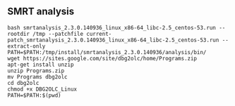 SMRT analysis
--

	bash smrtanalysis_2.3.0.140936_linux_x86-64_libc-2.5_centos-53.run --rootdir /tmp --patchfile current-patch_smrtanalysis_2.3.0.140936_linux_x86-64_libc-2.5_centos-53.run --extract-only
	PATH=$PATH:/tmp/install/smrtanalysis_2.3.0.140936/analysis/bin/
	wget https://sites.google.com/site/dbg2olc/home/Programs.zip
	apt-get install unzip
	unzip Programs.zip
	mv Programs dbg2olc
	cd dbg2olc
	chmod +x DBG2OLC_Linux
	PATH=$PATH:$(pwd)
	